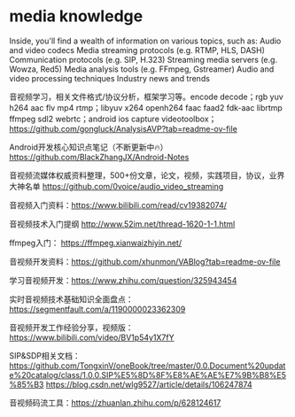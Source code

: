 # media knowledge
Inside, you'll find a wealth of information on various topics, such as:  Audio and video codecs Media streaming protocols (e.g. RTMP, HLS, DASH) Communication protocols (e.g. SIP, H.323) Streaming media servers (e.g. Wowza, Red5) Media analysis tools (e.g. FFmpeg, Gstreamer) Audio and video processing techniques Industry news and trends


音视频学习，相关文件格式/协议分析，框架学习等。encode decode；rgb yuv h264 aac flv mp4 rtmp；libyuv x264 openh264 faac faad2 fdk-aac librtmp ffmpeg sdl2 webrtc；android ios capture videotoolbox；https://github.com/gongluck/AnalysisAVP?tab=readme-ov-file

Android开发核心知识点笔记（不断更新中🔥）https://github.com/BlackZhangJX/Android-Notes

音视频流媒体权威资料整理，500+份文章，论文，视频，实践项目，协议，业界大神名单 https://github.com/0voice/audio_video_streaming

音视频入门资料：https://www.bilibili.com/read/cv19382074/

音视频技术入门提纲  http://www.52im.net/thread-1620-1-1.html

ffmpeg入门： https://ffmpeg.xianwaizhiyin.net/

音视频开发资料：https://github.com/xhunmon/VABlog?tab=readme-ov-file

学习音视频开发：https://www.zhihu.com/question/325943454

实时音视频技术基础知识全面盘点：https://segmentfault.com/a/1190000023362309

音视频开发工作经验分享，视频版：https://www.bilibili.com/video/BV1p54y1X7fY

SIP&SDP相关文档：https://github.com/TongxinV/oneBook/tree/master/0.0.Document%20update%20catalog/class/1.0.0.SIP%E5%8D%8F%E8%AE%AE%E7%9B%B8%E5%85%B3
 https://blog.csdn.net/wlg9527/article/details/106247874

音视频码流工具：https://zhuanlan.zhihu.com/p/628124617
